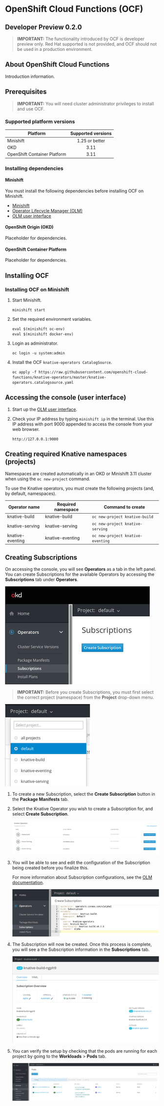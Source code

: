 # OpenShift Cloud Functions (OCF)
Developer Preview 0.2.0
------

> **IMPORTANT:** The functionality introduced by OCF is developer preview only. Red Hat supported is not provided, and OCF should not be used in a production environment.

## About OpenShift Cloud Functions
Introduction information.

## Prerequisites

> **IMPORTANT:** You will need cluster administrator privileges to install and use OCF.

### Supported platform versions

| Platform        | Supported versions           |
| ------------- |:-------------:|
| Minishift      | 1.25 or better |
| OKD   | 3.11   |
| OpenShift Container Platform     | 3.11      |


### Installing dependencies

#### Minishift
You must install the following dependencies before installing OCF on Minishift.

- [Minishift](https://docs.okd.io/latest/minishift/getting-started/installing.html)
- [Operator Lifecycle Manager (OLM)](https://github.com/operator-framework/operator-lifecycle-manager/blob/master/Documentation/install/install.md#install-the-latest-release-version-of-olm-for-okd)
- [OLM user interface](https://github.com/operator-framework/operator-lifecycle-manager#user-interface)

#### OpenShift Origin (OKD)
Placeholder for dependencies.

#### OpenShift Container Platform
Placeholder for dependencies.

## Installing OCF

### Installing OCF on Minishift

1. Start Minishift.

   `minishift start`  

2. Set the required environment variables.

   `eval $(minishift oc-env)`  
   `eval $(minishift docker-env)`  

3. Login as administrator.

   `oc login -u system:admin`  

4. Install the OCF `knative-operators CatalogSource`.

   `oc apply -f https://raw.githubusercontent.com/openshift-cloud-functions/knative-operators/master/knative-operators.catalogsource.yaml`  

## Accessing the console (user interface)

1. Start up the [OLM user interface](https://github.com/operator-framework/operator-lifecycle-manager#user-interface).

2. Check your IP address by typing `minishift ip` in the terminal. Use this IP address with port 9000 appended to access the console from your web browser.

   `http://127.0.0.1:9000`

## Creating required Knative namespaces (projects)

Namespaces are created automatically in an OKD or Minishift 3.11 cluster when using the `oc new-project` command.

To use the Knative operators, you must create the following projects (and, by default, namespaces).

| Operator name | Required namespace | Command to create |
| ------------- | ------------- | ------------- |
| knative-build   | knative-build  | `oc new-project knative-build` |
| knative-serving   | knative-serving   | `oc new-project knative-serving`  |
| knative-eventing   | knative-eventing  | `oc new-project knative-eventing`  |


## Creating Subscriptions

On accessing the console, you will see **Operators** as a tab in the left panel.
You can create Subscriptions for the available Operators by accessing the **Subscriptions** tab under **Operators**.

![Subscriptions in the left panel](images/subs.png "Logo Title Text 1")

> **IMPORTANT:** Before you create Subscriptions, you must first select the correct project (namespace) from the **Project** drop-down menu.

   ![Selecting the correct project (namespace)](images/namespaces.png "Logo Title Text 1")  

1. To create a new Subscription, select the **Create Subscription** button in the **Package Manifests** tab.
2. Select the Knative Operator you wish to create a Subscription for, and select **Create Subscription**.

   ![Knative operators](images/ops-for-subs.png "Logo Title Text 1")  

3. You will be able to see and edit the configuration of the Subscription being created before you finalize this.

   For more information about Subscription configurations, see the [OLM documentation](https://github.com/operator-framework/operator-lifecycle-manager#discovery-catalogs-and-automated-upgrades).  

   ![Subscription configuration](images/sub-config.png "Logo Title Text 1")  

4. The Subscription will now be created. Once this process is complete, you will see a the Subscription information in the **Subscriptions** tab.

   ![Subscription creation complete](images/confirmation.png "Subscriptions tab")  

5. You can verify the setup by checking that the pods are running for each project by going to the **Workloads** > **Pods** tab.

   ![Pods running verification](images/pods.png "Pods tab")  
